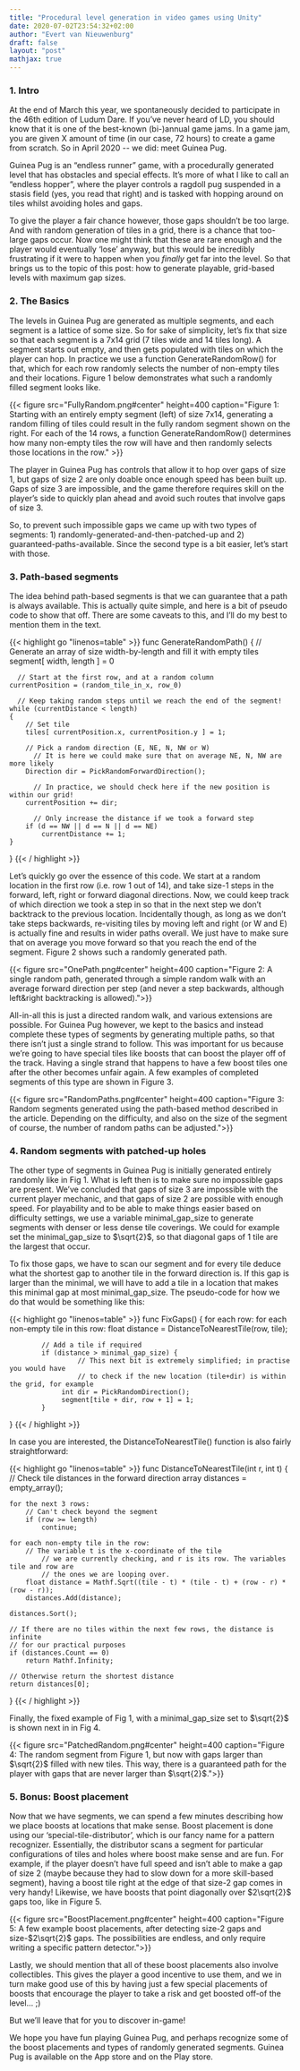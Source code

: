 ```yaml
---
title: "Procedural level generation in video games using Unity"
date: 2020-07-02T23:54:32+02:00
author: "Evert van Nieuwenburg"
draft: false
layout: "post"
mathjax: true
---
```


### 1\. Intro
At the end of March this year, we spontaneously decided to participate in the 46th edition of Ludum Dare. If you’ve never heard of LD, you should know that it is one of the best-known (bi-)annual game jams. In a game jam, you are given X amount of time (in our case, 72 hours) to create a game from scratch. So in April 2020 -- we did: meet Guinea Pug.

Guinea Pug is an “endless runner” game, with a procedurally generated level that has obstacles and special effects. It’s more of what I like to call an “endless hopper”, where the player controls a ragdoll pug suspended in a stasis field (yes, you read that right) and is tasked with hopping around on tiles whilst avoiding holes and gaps.

To give the player a fair chance however, those gaps shouldn’t be too large. And with random generation of tiles in a grid, there is a chance that too-large gaps occur. Now one might think that these are rare enough and the player would eventually ‘lose’ anyway, but this would be incredibly frustrating if it were to happen when you *finally* get far into the level. So that brings us to the topic of this post: how to generate playable, grid-based levels with maximum gap sizes.

### 2\. The Basics
The levels in Guinea Pug are generated as multiple segments, and each segment is a lattice of some size. So for sake of simplicity, let’s fix that size so that each segment is a 7x14 grid (7 tiles wide and 14 tiles long). A segment starts out empty, and then gets populated with tiles on which the player can hop. In practice we use a function GenerateRandomRow() for that, which for each row randomly selects the number of non-empty tiles and their locations. Figure 1 below demonstrates what such a randomly filled segment looks like.

{{< figure src="FullyRandom.png#center" height=400 caption="Figure 1: Starting with an entirely empty segment (left) of size 7x14, generating a random filling of tiles could result in the fully random segment shown on the right. For each of the 14 rows, a function GenerateRandomRow() determines how many non-empty tiles the row will have and then randomly selects those locations in the row." >}}


The player in Guinea Pug has controls that allow it to hop over gaps of size 1, but gaps of size 2 are only doable once enough speed has been built up. Gaps of size 3 are impossible, and the game therefore requires skill on the player’s side to quickly plan ahead and avoid such routes that involve gaps of size 3.

So, to prevent such impossible gaps we came up with two types of segments: 1) randomly-generated-and-then-patched-up and 2) guaranteed-paths-available. Since the second type is a bit easier, let’s start with those.

### 3\. Path-based segments
The idea behind path-based segments is that we can guarantee that a path is always available. This is actually quite simple, and here is a bit of pseudo code to show that off. There are some caveats to this, and I’ll do my best to mention them in the text.

{{< highlight go "linenos=table" >}}
func GenerateRandomPath()
{
    // Generate an array of size width-by-length and fill it with empty tiles
    segment[ width, length ] = 0

	  // Start at the first row, and at a random column
    currentPosition = (random_tile_in_x, row_0)

	  // Keep taking random steps until we reach the end of the segment!
    while (currentDistance < length)
    {
        // Set tile
        tiles[ currentPosition.x, currentPosition.y ] = 1;

        // Pick a random direction (E, NE, N, NW or W)
	      // It is here we could make sure that on average NE, N, NW are more likely
        Direction dir = PickRandomForwardDirection();

	      // In practice, we should check here if the new position is within our grid!
        currentPosition += dir;

	      // Only increase the distance if we took a forward step
        if (d == NW || d == N || d == NE)
            currentDistance += 1;
    }
}
{{< / highlight >}}

Let’s quickly go over the essence of this code. We start at a random location in the first row (i.e. row 1 out of 14), and take size-1 steps in the forward, left, right or forward diagonal directions. Now, we could keep track of which direction we took a step in so that in the next step we don’t backtrack to the previous location. Incidentally though, as long as we don’t take steps backwards, re-visiting tiles by moving left and right (or W and E) is actually fine and results in wider paths overall. We just have to make sure that on average you move forward so that you reach the end of the segment. Figure 2 shows such a randomly generated path.

{{< figure src="OnePath.png#center" height=400 caption="Figure 2: A single random path, generated through a simple random walk with an average forward direction per step (and never a step backwards, although left&right backtracking is allowed).">}}

All-in-all this is just a directed random walk, and various extensions are possible. For Guinea Pug however, we kept to the basics and instead complete these types of segments by generating multiple paths, so that there isn’t just a single strand to follow. This was important for us because we’re going to have special tiles like boosts that can boost the player off of the track. Having a single strand that happens to have a few boost tiles one after the other becomes unfair again. A few examples of completed segments of this type are shown in Figure 3.

{{< figure src="RandomPaths.png#center" height=400 caption="Figure 3: Random segments generated using the path-based method described in the article. Depending on the difficulty, and also on the size of the segment of course, the number of random paths can be adjusted.">}}

### 4\. Random segments with patched-up holes
The other type of segments in Guinea Pug is initially generated entirely randomly like in Fig 1. What is left then is to make sure no impossible gaps are present. We’ve concluded that gaps of size 3 are impossible with the current player mechanic, and that gaps of size 2 are possible with enough speed. For playability and to be able to make things easier based on difficulty settings, we use a variable minimal_gap_size to generate segments with denser or less dense tile coverings. We could for example set the minimal_gap_size to $\sqrt{2}$, so that diagonal gaps of 1 tile are the largest that occur.

To fix those gaps, we have to scan our segment and for every tile deduce what the shortest gap to another tile in the forward direction is. If this gap is larger than the minimal, we will have to add a tile in a location that makes this minimal gap at most minimal_gap_size. The pseudo-code for how we do that would be something like this:

{{< highlight go "linenos=table" >}}
func FixGaps()
{
    for each row:
        for each non-empty tile in this row:
            float distance = DistanceToNearestTile(row, tile);

            // Add a tile if required
            if (distance > minimal_gap_size) {
		             // This next bit is extremely simplified; in practise you would have
		             // to check if the new location (tile+dir) is within the grid, for example
                 int dir = PickRandomDirection();
                 segment[tile + dir, row + 1] = 1;
            }
}
{{< / highlight >}}

In case you are interested, the DistanceToNearestTile() function is also fairly straightforward:

{{< highlight go "linenos=table" >}}
func DistanceToNearestTile(int r, int t)
{
    // Check tile distances in the forward direction
    array distances = empty_array();

    for the next 3 rows:
        // Can't check beyond the segment
        if (row >= length)
            continue;

    for each non-empty tile in the row:
        // The variable t is the x-coordinate of the tile
		    // we are currently checking, and r is its row. The variables tile and row are
		    // the ones we are looping over.
        float distance = Mathf.Sqrt((tile - t) * (tile - t) + (row - r) * (row - r));
        distances.Add(distance);

    distances.Sort();

    // If there are no tiles within the next few rows, the distance is infinite
    // for our practical purposes
    if (distances.Count == 0)
        return Mathf.Infinity;

    // Otherwise return the shortest distance
    return distances[0];
}
{{< / highlight >}}

Finally, the fixed example of Fig 1, with a minimal_gap_size set to $\sqrt{2}$ is shown next in in Fig 4.

{{< figure src="PatchedRandom.png#center" height=400 caption="Figure 4: The random segment from Figure 1, but now with gaps larger than $\sqrt{2}$ filled with new tiles. This way, there is a guaranteed path for the player with gaps that are never larger than $\sqrt{2}$.">}}



### 5\. Bonus: Boost placement
Now that we have segments, we can spend a few minutes describing how we place boosts at locations that make sense. Boost placement is done using our ‘special-tile-distributor’, which is our fancy name for a pattern recognizer. Essentially, the distributor scans a segment for particular configurations of tiles and holes where boost make sense and are fun. For example, if the player doesn’t have full speed and isn’t able to make a gap of size 2 (maybe because they had to slow down for a more skill-based segment), having a boost tile right at the edge of that size-2 gap comes in very handy! Likewise, we have boosts that point diagonally over $2\sqrt{2}$ gaps too, like in Figure 5.

{{< figure src="BoostPlacement.png#center" height=400 caption="Figure 5: A few example boost placements, after detecting size-2 gaps and size-$2\sqrt{2}$ gaps. The possibilities are endless, and only require writing a specific pattern detector.">}}

Lastly, we should mention that all of these boost placements also involve collectibles. This gives the player a good incentive to use them, and we in turn make good use of this by having just a few special placements of boosts that encourage the player to take a risk and get boosted off-of the level… ;)

But we’ll leave that for you to discover in-game!

We hope you have fun playing Guinea Pug, and perhaps recognize some of the boost placements and types of randomly generated segments. Guinea Pug is available on the App store and on the Play store.
